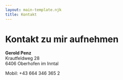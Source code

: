 ```yaml
---
layout: main-template.njk
title: Kontakt
---
```


# Kontakt zu mir aufnehmen

**Gerold Penz**  
Krautfeldweg 28  
6406 Oberhofen im Inntal

Mobil: +43 664 346 365 2
